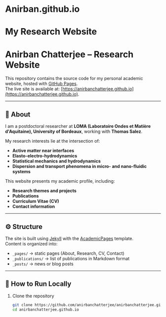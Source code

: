 # Anirban.github.io
# My Research Website

# Anirban Chatterjee – Research Website

This repository contains the source code for my personal academic website, hosted with [GitHub Pages](https://pages.github.com/).  
The live site is available at: [https://anirbanchatterjee.github.io](https://anirbanchatterjee.github.io).

---

## 📌 About
I am a postdoctoral researcher at **LOMA (Laboratoire Ondes et Matière d'Aquitaine), University of Bordeaux**, working with **Thomas Salez**.  

My research interests lie at the intersection of:
- **Active matter near interfaces**  
- **Elasto-electro-hydrodynamics**  
- **Statistical mechanics and hydrodynamics**  
- **Dispersion and transport phenomena in micro- and nano-fluidic systems**  

This website presents my academic profile, including:
- **Research themes and projects**  
- **Publications**  
- **Curriculum Vitae (CV)**  
- **Contact information**  

---

## ⚙️ Structure
The site is built using [Jekyll](https://jekyllrb.com/) with the [AcademicPages](https://academicpages.github.io/) template.  
Content is organized into:
- `_pages/` → static pages (About, Research, CV, Contact)  
- `_publications/` → list of publications in Markdown format  
- `_posts/` → news or blog posts  

---

## 🚀 How to Run Locally
1. Clone the repository  
   ```bash
   git clone https://github.com/anirbanchatterjee/anirbanchatterjee.github.io
   cd anirbanchatterjee.github.io
